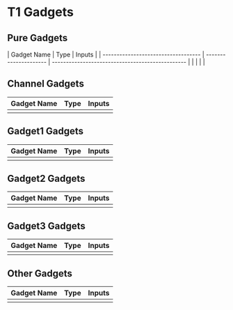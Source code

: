 # T1 Gadgets

## Pure Gadgets
<div style="font-size:1em;">
| Gadget Name                         | Type                  | Inputs                                           |
| ----------------------------------- | --------------------- | ------------------------------------------------ |
|                                     |                       |                                                  |
</div>

## Channel Gadgets
| Gadget Name                         | Type                  | Inputs                                           |
| ----------------------------------- | --------------------- | ------------------------------------------------ |
|                                     |                       |                                                  |

## Gadget1 Gadgets
| Gadget Name                         | Type                  | Inputs                                           |
| ----------------------------------- | --------------------- | ------------------------------------------------ |
|                                     |                       |                                                  |

## Gadget2 Gadgets
| Gadget Name                         | Type                  | Inputs                                           |
| ----------------------------------- | --------------------- | ------------------------------------------------ |
|                                     |                       |                                                  |


## Gadget3 Gadgets
| Gadget Name                         | Type                  | Inputs                                           |
| ----------------------------------- | --------------------- | ------------------------------------------------ |
|                                     |                       |                                                  |

## Other Gadgets
| Gadget Name                         | Type                  | Inputs                                           |
| ----------------------------------- | --------------------- | ------------------------------------------------ |
|                                     |                       |                                                  |
